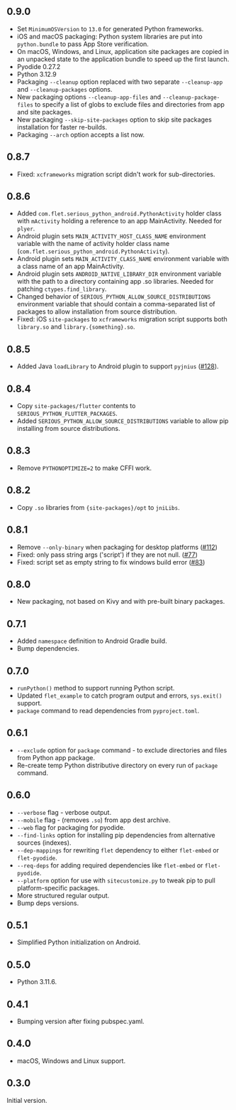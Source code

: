 ## 0.9.0

* Set `MinimumOSVersion` to `13.0` for generated Python frameworks.
* iOS and macOS packaging: Python system libraries are put into `python.bundle` to pass App Store verification.
* On macOS, Windows, and Linux, application site packages are copied in an unpacked state to the application bundle to speed up the first launch.
* Pyodide 0.27.2
* Python 3.12.9
* Packaging `--cleanup` option replaced with two separate `--cleanup-app` and `--cleanup-packages` options.
* New packaging options `--cleanup-app-files` and `--cleanup-package-files` to specify a list of globs to exclude files and directories from app and site packages.
* New packaging `--skip-site-packages` option to skip site packages installation for faster re-builds.
* Packaging `--arch` option accepts a list now.

## 0.8.7

* Fixed: `xcframeworks` migration script didn't work for sub-directories.

## 0.8.6

* Added `com.flet.serious_python_android.PythonActivity` holder class with `mActivity` holding a reference to an app MainActivity. Needed for `plyer`.
* Android plugin sets `MAIN_ACTIVITY_HOST_CLASS_NAME` environment variable with the name of activity holder class name (`com.flet.serious_python_android.PythonActivity`).
* Android plugin sets `MAIN_ACTIVITY_CLASS_NAME` environment variable with a class name of an app MainActivity.
* Android plugin sets `ANDROID_NATIVE_LIBRARY_DIR` environment variable with the path to a directory containing app .so libraries. Needed for patching `ctypes.find_library`.
* Changed behavior of `SERIOUS_PYTHON_ALLOW_SOURCE_DISTRIBUTIONS` environment variable that should contain a comma-separated list of packages to allow installation from source distribution.
* Fixed: iOS `site-packages` to `xcframeworks` migration script supports both `library.so` and `library.{something}.so`.

## 0.8.5

* Added Java `loadLibrary` to Android plugin to support `pyjnius` ([#128](https://github.com/flet-dev/serious-python/issues/128)).

## 0.8.4

* Copy `site-packages/flutter` contents to `SERIOUS_PYTHON_FLUTTER_PACKAGES`.
* Added `SERIOUS_PYTHON_ALLOW_SOURCE_DISTRIBUTIONS` variable to allow pip installing from source distributions.

## 0.8.3

* Remove `PYTHONOPTIMIZE=2` to make CFFI work.

## 0.8.2

* Copy `.so` libraries from `{site-packages}/opt` to `jniLibs`.

## 0.8.1

* Remove `--only-binary` when packaging for desktop platforms ([#112](https://github.com/flet-dev/serious-python/issues/112))
* Fixed: only pass string args ('script') if they are not null. ([#77](https://github.com/flet-dev/serious-python/issues/77))
* Fixed: script set as empty string to fix windows build error ([#83](https://github.com/flet-dev/serious-python/issues/83))

## 0.8.0

* New packaging, not based on Kivy and with pre-built binary packages.

## 0.7.1

* Added `namespace` definition to Android Gradle build.
* Bump dependencies.

## 0.7.0

* `runPython()` method to support running Python script.
* Updated `flet_example` to catch program output and errors, `sys.exit()` support.
* `package` command to read dependencies from `pyproject.toml`.

## 0.6.1

* `--exclude` option for `package` command - to exclude directories and files from Python app package.
* Re-create temp Python distributive directory on every run of `package` command.

## 0.6.0

* `--verbose` flag - verbose output.
* `--mobile` flag - (removes `.so`) from app dest archive.
* `--web` flag for packaging for pyodide.
* `--find-links` option for installing pip dependencies from alternative sources (indexes).
* `--dep-mappings` for rewriting `flet` dependency to either `flet-embed` or `flet-pyodide`.
* `--req-deps` for adding required dependencies like `flet-embed` or `flet-pyodide`.
* `--platform` option for use with `sitecustomize.py` to tweak pip to pull platform-specific packages.
* More structured regular output.
* Bump deps versions.

## 0.5.1

* Simplified Python initialization on Android.

## 0.5.0

* Python 3.11.6.

## 0.4.1

* Bumping version after fixing pubspec.yaml.

## 0.4.0

* macOS, Windows and Linux support.

## 0.3.0

Initial version.